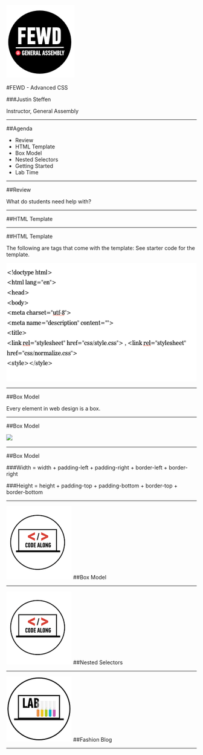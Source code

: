![GeneralAssemb.ly](../../img/icons/FEWD_Logo.png)

#FEWD - Advanced CSS

###Justin Steffen

Instructor, General Assembly

---


##Agenda

*	Review
*	HTML Template
*	Box Model
*	Nested Selectors
*	Getting Started
*	Lab Time

---

##Review

What do students need help with?

---

##HTML Template

---

##HTML Template


The following are tags that come with the template: 
See starter code for the template.

![](../../img/unit_1/template_html.png)


---


##Box Model

Every element in web design is a box. 

---


##Box Model

![](http://www.mandalatv.net/itp/drivebys/css/lib/img/box_model.gif)

---

##Box Model

###Width = width + padding-left + padding-right + border-left + border-right

###Height = height + padding-top + padding-bottom + border-top + border-bottom

---


![GeneralAssemb.ly](../../img/icons/code_along.png)
##Box Model

---


![GeneralAssemb.ly](../../img/icons/code_along.png)
##Nested Selectors

---


![GeneralAssemb.ly](../../img/icons/exercise_icon_md.png)
##Fashion Blog

---

